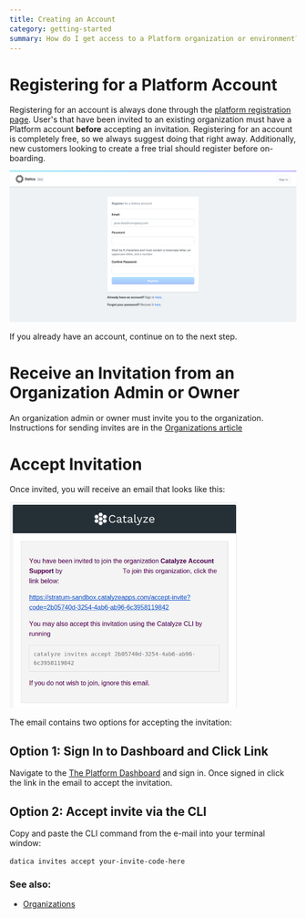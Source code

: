 ```yaml
---
title: Creating an Account
category: getting-started
summary: How do I get access to a Platform organization or environment?
---
```


# Registering for a Platform Account
Registering for an account is always done through the [platform registration page](https://product.datica.com/compliant-cloud/register). User's that have been invited to an existing organization must have a Platform account **before** accepting an invitation. Registering for an account is completely free, so we always suggest doing that right away. Additionally, new customers looking to create a free trial should register before on-boarding.

![register](images/account_register.png)

If you already have an account, continue on to the next step.

# Receive an Invitation from an Organization Admin or Owner
An organization admin or owner must invite you to the organization. Instructions for sending invites are in the [Organizations article](/compliant-cloud/articles/concepts/organizations)

# Accept Invitation
Once invited, you will receive an email that looks like this:

![email](images/account_email.png)

The email contains two options for accepting the invitation:

## Option 1: Sign In to Dashboard and Click Link
Navigate to the [The Platform Dashboard](https://product.datica.com/compliant-cloud) and sign in. Once signed in click the link in the email to accept the invitation.

## Option 2: Accept invite via the CLI
Copy and paste the CLI command from the e-mail into your terminal window:

`datica invites accept your-invite-code-here`

### See also:
* [Organizations](/compliant-cloud/articles/concepts/organizations)

